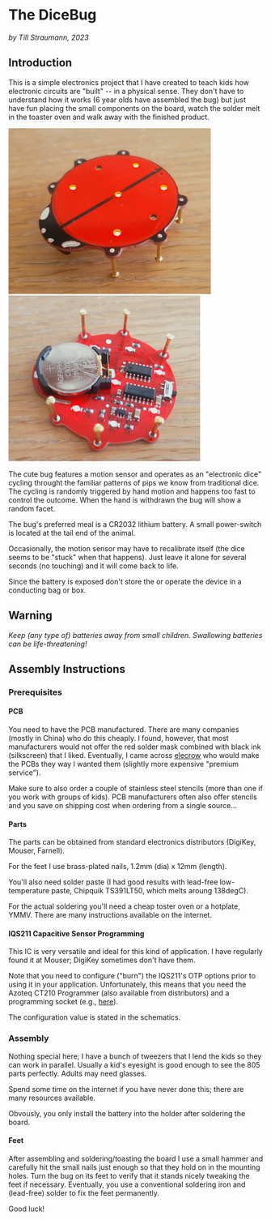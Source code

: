 # The DiceBug

*by Till Straumann, 2023*

## Introduction

This is a simple electronics project that I have created to
teach kids how electronic circuits are "built" -- in a physical
sense. They don't have to understand how it works (6 year olds
have assembled the bug) but just have fun placing the small
components on the board, watch the solder melt in the toaster
oven and walk away with the finished product.

![Upside View](art/upside.png) ![Belly View](art/belly.png)

The cute bug features a motion sensor and operates as an "electronic
dice" cycling throught the familiar patterns of pips we know from
traditional dice. The cycling is randomly triggered by hand motion
and happens too fast to control the outcome. When the hand is withdrawn
the bug will show a random facet.

The bug's preferred meal is a CR2032 lithium battery. A small power-switch
is located at the tail end of the animal.

Occasionally, the motion sensor may have to recalibrate itself
(the dice seems to be "stuck" when that happens). Just leave it alone
for several seconds (no touching) and it will come back to life.

Since the battery is exposed don't store the or operate the device
in a conducting bag or box.

## Warning

*Keep (any type of) batteries away from small children. Swallowing
batteries can be life-threatening!*

## Assembly Instructions

### Prerequisites

#### PCB

You need to have the PCB manufactured. There are many companies (mostly
in China) who do this cheaply. I found, however, that most manufacturers
would not offer the red solder mask combined with black ink (silkscreen)
that I liked. Eventually, I came across [elecrow](https://www.elecrow.com)
who would make the PCBs they way I wanted them (slightly more
expensive "premium service").

Make sure to also order a couple of stainless steel stencils
(more than one if you work with groups of kids). PCB manufacturers often
also offer stencils and you save on shipping cost when ordering from a
single source...

#### Parts

The parts can be obtained from standard electronics distributors
(DigiKey, Mouser, Farnell).

For the feet I use brass-plated nails, 1.2mm (dia) x 12mm (length).

You'll also need solder paste (I had good results with lead-free low-temperature
paste, Chipquik TS391LT50, which melts aroung 138degC).

For the actual soldering you'll need a cheap toster oven or a hotplate,
YMMV. There are many instructions available on the internet.

#### IQS211 Capacitive Sensor Programming

This IC is very versatile and ideal for this kind of application.
I have regularly found it at Mouser; DigiKey sometimes don't have them.

Note that you need to configure ("burn") the IQS211's OTP options prior
to using it in your application. Unfortunately, this means that you need
the Azoteq CT210 Programmer (also available from distributors) and a
programming socket (e.g., [here](https://github.com/till-s/kicad-sot23-prog.git)).

The configuration value is stated in the schematics.

### Assembly

Nothing special here; I have a bunch of tweezers that I lend the
kids so they can work in parallel. Usually a kid's eyesight is
good enough to see the 805 parts perfectly. Adults may need glasses.

Spend some time on the internet if you have never done this; there
are many resources available.

Obvously, you only install the battery into the holder after soldering
the board.

#### Feet

After assembling and soldering/toasting the board I use a small hammer
and carefully hit the small nails just enough so that they hold on
in the mounting holes. Turn the bug on its feet to verify that it stands
nicely tweaking the feet if necessary. Eventually, you use a conventional
soldering iron and (lead-free) solder to fix the feet permanently.

Good luck!
